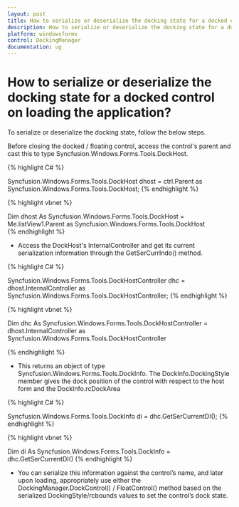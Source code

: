 ```yaml
---
layout: post
title: How to serialize or deserialize the docking state for a docked control on loading the application | Windows Forms | Syncfusion
description: How to serialize or deserialize the docking state for a docked control on loading the application
platform: windowsforms
control: DockingManager
documentation: ug
---
```



# How to serialize or deserialize the docking state for a docked control on loading the application?

To serialize or deserialize the docking state, follow the below steps.

Before closing the docked / floating control, access the control's parent and cast this to type Syncfusion.Windows.Forms.Tools.DockHost. 



{% highlight C# %}


Syncfusion.Windows.Forms.Tools.DockHost dhost = ctrl.Parent as Syncfusion.Windows.Forms.Tools.DockHost; 
{% endhighlight %}



{% highlight vbnet %}



Dim dhost As Syncfusion.Windows.Forms.Tools.DockHost = Me.listView1.Parent as Syncfusion.Windows.Forms.Tools.DockHost  
{% endhighlight %}

* Access the DockHost's InternalController and get its current serialization information through the GetSerCurrIndo() method.


{% highlight C# %}



Syncfusion.Windows.Forms.Tools.DockHostController dhc = dhost.InternalController as Syncfusion.Windows.Forms.Tools.DockHostController; 
{% endhighlight %}




{% highlight vbnet %}



Dim dhc As Syncfusion.Windows.Forms.Tools.DockHostController = dhost.InternalController as  Syncfusion.Windows.Forms.Tools.DockHostController

{% endhighlight %}

* This returns an object of type Syncfusion.Windows.Forms.Tools.DockInfo. The DockInfo.DockingStyle member gives the dock position of the control with respect to the host form and the DockInfo.rcDockArea 


{% highlight C# %}


Syncfusion.Windows.Forms.Tools.DockInfo di = dhc.GetSerCurrentDI(); 
{% endhighlight %}


{% highlight vbnet %}




Dim di As Syncfusion.Windows.Forms.Tools.DockInfo = dhc.GetSerCurrentDI()
{% endhighlight %}


* You can serialize this information against the control’s name, and later upon loading, appropriately use either the DockingManager.DockControl() /  FloatControl() method based on the serialized DockingStyle/rcbounds values to set the control’s dock state. 



